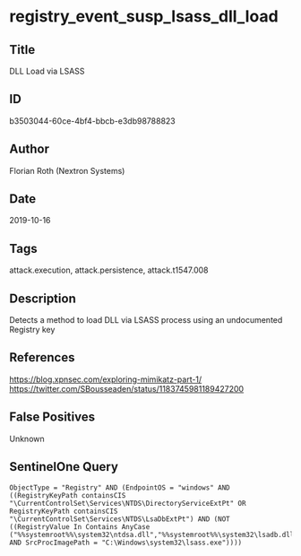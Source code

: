 # registry_event_susp_lsass_dll_load

## Title
DLL Load via LSASS

## ID
b3503044-60ce-4bf4-bbcb-e3db98788823

## Author
Florian Roth (Nextron Systems)

## Date
2019-10-16

## Tags
attack.execution, attack.persistence, attack.t1547.008

## Description
Detects a method to load DLL via LSASS process using an undocumented Registry key

## References
https://blog.xpnsec.com/exploring-mimikatz-part-1/
https://twitter.com/SBousseaden/status/1183745981189427200

## False Positives
Unknown

## SentinelOne Query
```
ObjectType = "Registry" AND (EndpointOS = "windows" AND ((RegistryKeyPath containsCIS "\CurrentControlSet\Services\NTDS\DirectoryServiceExtPt" OR RegistryKeyPath containsCIS "\CurrentControlSet\Services\NTDS\LsaDbExtPt") AND (NOT ((RegistryValue In Contains AnyCase ("%%systemroot%%\system32\ntdsa.dll","%%systemroot%%\system32\lsadb.dll")) AND SrcProcImagePath = "C:\Windows\system32\lsass.exe"))))

```